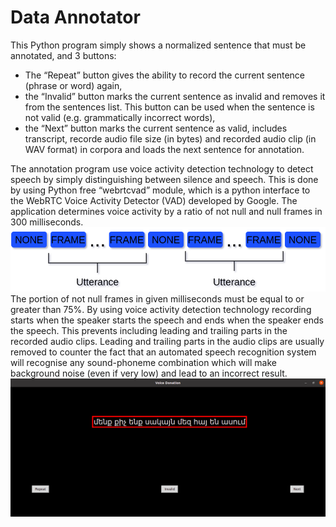 # Data Annotator

This Python program simply shows a normalized sentence that must be annotated, and 3 buttons: 
  * The “Repeat” button gives the ability to record the current sentence (phrase or word) again, 
  * the “Invalid” button marks the current sentence as invalid and removes it from the sentences list. This button can be used when the sentence is not valid (e.g. grammatically incorrect words),
  * the “Next” button marks the current sentence as valid, includes transcript, recorde audio file size (in bytes) and recorded audio clip (in WAV format) in corpora and loads the next sentence for annotation.

The annotation program use voice activity detection technology to detect speech by simply distinguishing between silence and speech. This is done by using Python free “webrtcvad” module, which is a python interface to the WebRTC Voice Activity Detector (VAD) developed by Google. The application determines voice activity by a ratio of not null and null frames in 300 milliseconds. 
![alt text](https://github.com/Varuzhan97/Data_Annotator/blob/main/VAD.png)
The portion of not null frames in given milliseconds must be equal to or greater than 75%. By using voice activity detection technology recording starts when the speaker starts the speech and ends when the speaker ends the speech. This prevents including leading and trailing parts in the recorded audio clips. Leading and trailing parts in the audio clips are usually removed to counter the fact that an automated speech recognition system will recognise any sound-phoneme combination which will make background noise (even if very low) and lead to an incorrect result.
![alt text](https://github.com/Varuzhan97/Data_Annotator/blob/main/interface.png)
